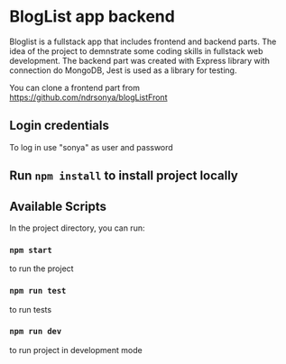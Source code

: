 # BlogList app backend 
Bloglist is a fullstack app that includes frontend and backend parts. The idea of the project to demnstrate some coding skills in fullstack web development. The backend part was created with Express library with connection do MongoDB, Jest is used as a library for testing. 

You can clone a frontend part from https://github.com/ndrsonya/blogListFront

## Login credentials
To log in use "sonya" as user and password


## Run `npm install` to install project locally 

## Available Scripts

In the project directory, you can run:

### `npm start` 
to run the project

### `npm run test` 
to run tests

### `npm run dev` 
to run project in development mode